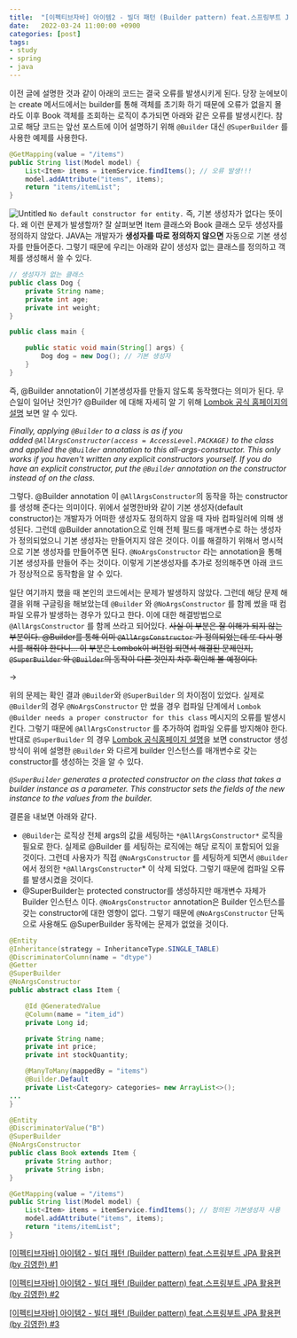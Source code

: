 ```yaml
---
title:  "[이펙티브자바] 아이템2 - 빌더 패턴 (Builder pattern) feat.스프링부트 JPA 활용편 (by 김영한) #3"
date:   2022-03-24 11:00:00 +0900
categories: [post]
tags:
- study
- spring
- java
---
```

이전 글에 설명한 것과 같이 아래의 코드는 결국 오류를 발생시키게 된다. 당장 눈에보이는 create 메서드에서는 builder를 통해 객체를 초기화 하기 때문에 오류가 없을지 몰라도 이후 Book 객체를 조회하는 로직이 추가되면 아래와 같은 오류를 발생시킨다.  참고로 해당 코드는 앞선 포스트에 이어 설명하기 위해 `@Builder` 대신 `@SuperBuilder` 를 사용한 예제를 사용한다.

```java
@GetMapping(value = "/items")
public String list(Model model) {
    List<Item> items = itemService.findItems(); // 오류 발생!!!
    model.addAttribute("items", items);
    return "items/itemList";
}
```

![Untitled](https://user-images.githubusercontent.com/6336815/159831506-d30c5b3e-9e3e-4306-852a-e25014df4f96.png)
`No default constructor for entity.` 즉, 기본 생성자가 없다는 뜻이다. 왜 이런 문제가 발생할까? 잘 살펴보면 Item 클래스와 Book 클래스 모두 생성자를 정의하지 않았다. JAVA는 개발자가 **생성자를 따로 정의하지 않으면** 자동으로 기본 생성자를 만들어준다. 그렇기 때문에 우리는 아래와 같이 생성자 없는 클래스를 정의하고 객체를 생성해서 쓸 수 있다.

```java
// 생성자가 없는 클래스
public class Dog {
	private String name;
	private int age;
	private int weight;
}

public class main {

    public static void main(String[] args) {
        Dog dog = new Dog(); // 기본 생성자
    }
}
```

즉, @Builder annotation이 기본생성자를 만들지 않도록 동작했다는 의미가 된다. 무슨일이 일어난 것인가? @Builder 에 대해 자세히 알 기 위해 [Lombok 공식 홈페이지의 설명](https://projectlombok.org/features/Builder) 보면 알 수 있다.

*Finally, applying `@Builder` to a class is as if you added `@AllArgsConstructor(access = AccessLevel.PACKAGE)` to the class and applied the `@Builder` annotation to this all-args-constructor. This only works if you haven't written any explicit constructors yourself. If you do have an explicit constructor, put the `@Builder` annotation on the constructor instead of on the class.*

그렇다. @Builder annotation 이 `@AllArgsConstructor`의 동작을 하는 constructor를 생성해 준다는 의미이다. 위에서 설명한바와 같이 기본 생성자(default constructor)는 개발자가 어떠한 생성자도 정의하지 않을 때 자바 컴파일러에 의해 생성된다. 그런데 @Builder annotation으로 인해 전체 필드를 매개변수로 하는 생성자가 정의되었으니 기본 생성자는 만들어지지 않은 것이다. 이를 해결하기 위해서 명시적으로 기본 생성자를 만들어주면 된다. `@NoArgsConstructor` 라는 annotation을 통해 기본 생성자를 만들어 주는 것이다. 이렇게 기본생성자를 추가로 정의해주면 아래 코드가 정상적으로 동작함을 알 수 있다.

일단 여기까지 했을 때 본인의 코드에서는 문제가 발생하지 않았다. 그런데 해당 문제 해결을 위해 구글링을 해보았는데 `@Builder` 와 `@NoArgsConstructor` 를 함께 썼을 때 컴파일 오류가 발생하는 경우가 있다고 한다. 이에 대한 해결방법으로 `@AllArgsConstructor` 를 함께 쓰라고 되어있다.
~~사실 이 부분은 잘 이해가 되지 않는 부분이다. @Builder를 통해 이미 `@AllArgsConstructor` 가 정의되었는데 또 다시 명시를 해줘야 한다니... 이 부분은 Lombok이 버전업 되면서 해결된 문제인지, `@SuperBuilder` 와 `@Builder`의 동작이 다른 것인지 차후 확인해 볼 예정이다.~~

→

위의 문제는 확인 결과 `@Builder`와 `@SuperBuilder` 의 차이점이 있었다. 실제로 `@Builder`의 경우 `@NoArgsConstructor` 만 썼을 경우 컴파일 단계에서 `Lombok @Builder needs a proper constructor for this class` 메시지의 오류를 발생시킨다. 그렇기 때문에 `@AllArgsConstructor` 를 추가하여 컴파일 오류를 방지해야 한다. 반대로 `@SuperBuilder` 의 경우 [Lombok 공식홈페이지 설명](https://projectlombok.org/features/experimental/SuperBuilder)을 보면 constructor 생성 방식이 위에 설명한 `@Builder` 와 다르게 builder 인스턴스를 매개변수로 갖는 constructor를 생성하는 것을 알 수 있다.

*`@SuperBuilder` generates a protected constructor on the class that takes a builder instance as a parameter. This constructor sets the fields of the new instance to the values from the builder.*

 결론을 내보면 아래와 같다.

- `@Builder`는 로직상 전체 args의 값을 세팅하는 `*@AllArgsConstructor*` 로직을 필요로 한다. 실제로 @Builder 를 세팅하는 로직에는 해당 로직이 포함되어 있을 것이다. 그런데 사용자가 직접 `@NoArgsConstructor` 를 세팅하게 되면서 `@Builder`에서 정의한 `*@AllArgsConstructor`* 이 삭제 되었다. 그렇기 때문에 컴파일 오류를 발생시켰을 것이다.
- @SuperBuilder는 protected constructor를 생성하지만 매개변수 자체가 Builder 인스턴스 이다. `@NoArgsConstructor` annotation은 Builder 인스턴스를 갖는 constructor에 대한 영향이 없다. 그렇기 때문에 `@NoArgsConstructor` 단독으로 사용해도 @SuperBuilder 동작에는 문제가 없었을 것이다.

```java
@Entity
@Inheritance(strategy = InheritanceType.SINGLE_TABLE)
@DiscriminatorColumn(name = "dtype")
@Getter
@SuperBuilder
@NoArgsConstructor
public abstract class Item {

    @Id @GeneratedValue
    @Column(name = "item_id")
    private Long id;

    private String name;
    private int price;
    private int stockQuantity;

    @ManyToMany(mappedBy = "items")
    @Builder.Default
    private List<Category> categories= new ArrayList<>();
...
}
```

```java
@Entity
@DiscriminatorValue("B")
@SuperBuilder
@NoArgsConstructor
public class Book extends Item {
    private String author;
    private String isbn;
}
```

```java
@GetMapping(value = "/items")
public String list(Model model) {
    List<Item> items = itemService.findItems(); // 정의된 기본생성자 사용
    model.addAttribute("items", items);
    return "items/itemList";
}
```

[[이펙티브자바] 아이템2 - 빌더 패턴 (Builder pattern) feat.스프링부트 JPA 활용편 (by 김영한) #1](https://jsy1110.github.io/2022/effective-java-builder-pattern-1/)

[[이펙티브자바] 아이템2 - 빌더 패턴 (Builder pattern) feat.스프링부트 JPA 활용편 (by 김영한) #2](https://jsy1110.github.io/2022/effective-java-builder-pattern-2/)

[[이펙티브자바] 아이템2 - 빌더 패턴 (Builder pattern) feat.스프링부트 JPA 활용편 (by 김영한) #3](https://jsy1110.github.io/2022/effective-java-builder-pattern-3/)